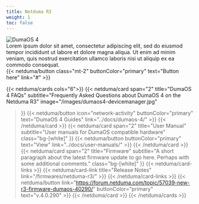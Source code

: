 ```yaml
---
title: Netduma R3
weight: 1
toc: false
---
```


<div class="flex gap-8 mt-4 mb-16">
  <div class="flex-1 basis-1/5">
    <img src="/images/R3-Render.png" class="m-0 " alt="DumaOS 4">
  </div>
  <div class="flex-1 flex flex-col gap-2">
    <div>Lorem ipsum dolor sit amet, consectetur adipiscing elit, sed do eiusmod tempor incididunt ut labore et dolore magna aliqua. Ut enim ad minim veniam, quis nostrud exercitation ullamco laboris nisi ut aliquip ex ea commodo consequat.</div>
    {{< netduma/button class="mt-2" buttonColor="primary" text="Button here" link="#" >}}
  </div>
</div>

{{< netduma/cards cols="6">}}
  {{< netduma/card
    span="2" 
    title="DumaOS 4 FAQs" 
    subtitle="Frequently Asked Questions about DumaOS 4 on the Netduma R3" 
    image="/images/dumaos4-devicemanager.jpg"
  >}}
    {{< netduma/button icon="network-activity" buttonColor="primary" text="DumaOS 4 Guides" link="../docs/dumaos-4/" >}}
  {{< /netduma/card >}}
  {{< netduma/card
    span="2"
    title="User Manual" 
    subtitle="User manuals for DumaOS compatible hardware" 
    class="bg-[white]"
  >}}
    {{< netduma/button buttonColor="primary" text="View" link="../docs/user-manuals/" >}}
  {{< /netduma/card >}}
  {{< netduma/card
    span="2"
    title="Firmware" 
    subtitle="A short paragraph about the latest firmware update to go here. Perhaps with some additional comments." 
    class="bg-[white]"
  >}}
    {{< netduma/card-links >}}
      {{< netduma/card-link title="Release Notes" link="/firmwares/netduma-r3/" >}}
    {{< /netduma/card-links >}}
    {{< netduma/button link="https://forum.netduma.com/topic/57039-new-r3-firmware-dumaos-40290/" buttonColor="primary" text="v.4.0.290" >}}
  {{< /netduma/card >}}
{{< /netduma/cards >}}